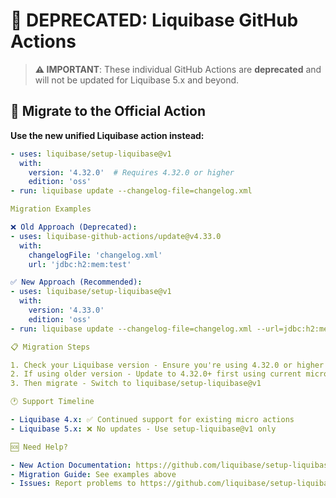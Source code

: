   # 🚨 DEPRECATED: Liquibase GitHub Actions

  > **⚠️ IMPORTANT**: These individual GitHub Actions are **deprecated** and will not be updated for Liquibase 5.x and beyond.

  ## 🔄 Migrate to the Official Action

  **Use the new unified Liquibase action instead:**

  ```yaml
  - uses: liquibase/setup-liquibase@v1
    with:
      version: '4.32.0'  # Requires 4.32.0 or higher
      edition: 'oss'
  - run: liquibase update --changelog-file=changelog.xml

  Migration Examples

  ❌ Old Approach (Deprecated):
  - uses: liquibase-github-actions/update@v4.33.0
    with:
      changelogFile: 'changelog.xml'
      url: 'jdbc:h2:mem:test'

  ✅ New Approach (Recommended):
  - uses: liquibase/setup-liquibase@v1
    with:
      version: '4.33.0'
      edition: 'oss'
  - run: liquibase update --changelog-file=changelog.xml --url=jdbc:h2:mem:test

  📋 Migration Steps

  1. Check your Liquibase version - Ensure you're using 4.32.0 or higher
  2. If using older version - Update to 4.32.0+ first using current micro actions
  3. Then migrate - Switch to liquibase/setup-liquibase@v1

  🕐 Support Timeline

  - Liquibase 4.x: ✅ Continued support for existing micro actions
  - Liquibase 5.x: ❌ No updates - Use setup-liquibase@v1 only

  🆘 Need Help?

  - New Action Documentation: https://github.com/liquibase/setup-liquibase
  - Migration Guide: See examples above
  - Issues: Report problems to https://github.com/liquibase/setup-liquibase/issues
